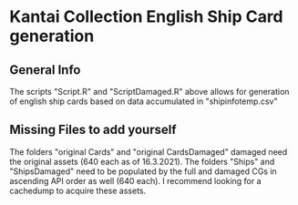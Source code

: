 # Kantai Collection English Ship Card generation

## General Info

The scripts "Script.R" and "ScriptDamaged.R" above allows for generation of english ship cards based on data accumulated in "shipinfotemp.csv"

## Missing Files to add yourself

The folders "original Cards" and "original CardsDamaged" damaged need the original assets (640 each as of 16.3.2021). The folders "Ships" and "ShipsDamaged" need to be populated by the full and damaged CGs in ascending API order as well (640 each). I recommend looking for a cachedump to acquire these assets.
